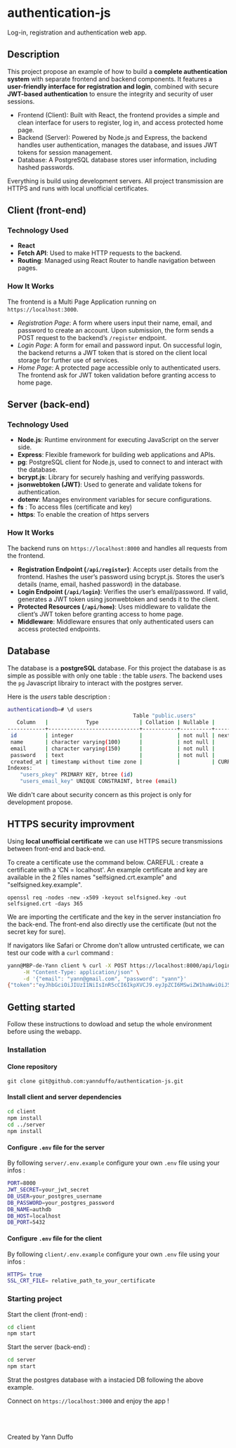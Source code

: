 # authentication-js

Log-in, registration and authentication web app.

## Description

This project propose an example of how to build a **complete authentication system** with separate frontend and backend components. It features a **user-friendly interface for registration and login**, combined with secure **JWT-based authentication** to ensure the integrity and security of user sessions.

- Frontend (Client): Built with React, the frontend provides a simple and clean interface for users to register, log in, and access protected home page.
- Backend (Server): Powered by Node.js and Express, the backend handles user authentication, manages the database, and issues JWT tokens for session management.
- Database: A PostgreSQL database stores user information, including hashed passwords.

Everything is build using development servers. All project transmission are HTTPS and runs with local unofficial certificates.

## Client (front-end)

### Technology Used

- **React**
- **Fetch API**: Used to make HTTP requests to the backend.
- **Routing**: Managed using React Router to handle navigation between pages.

### How It Works

The frontend is a Multi Page Application running on `https://localhost:3000`.

- _Registration Page_: A form where users input their name, email, and password to create an account. Upon submission, the form sends a POST request to the backend’s `/register` endpoint.
- _Login Page_: A form for email and password input. On successful login, the backend returns a JWT token that is stored on the client local storage for further use of services.
- _Home Page_: A protected page accessible only to authenticated users. The frontend ask for JWT token validation before granting access to home page.

## Server (back-end)

### Technology Used

- **Node.js**: Runtime environment for executing JavaScript on the server side.
- **Express**: Flexible framework for building web applications and APIs.
- **pg**: PostgreSQL client for Node.js, used to connect to and interact with the database.
- **bcrypt.js**: Library for securely hashing and verifying passwords.
- **jsonwebtoken (JWT)**: Used to generate and validate tokens for authentication.
- **dotenv**: Manages environment variables for secure configurations.
- **fs** : To access files (certificate and key)
- **https**: To enable the creation of https servers

### How It Works

The backend runs on `https://localhost:8000` and handles all requests from the frontend.

- **Registration Endpoint (`/api/register`)**: Accepts user details from the frontend. Hashes the user’s password using bcrypt.js. Stores the user’s details (name, email, hashed password) in the database.
- **Login Endpoint (`/api/login`)**: Verifies the user’s email/password. If valid, generates a JWT token using jsonwebtoken and sends it to the client.
- **Protected Resources (`/api/home`)**: Uses middleware to validate the client’s JWT token before granting access to home page.
- **Middleware**: Middleware ensures that only authenticated users can access protected endpoints.

## Database

The database is a **postgreSQL** database. For this project the database is as simple as possible with only one table : the table _users_. The backend uses the `pg` Javascript librairy to interact with the postgres server.

Here is the _users_ table description :

```bash
authenticationdb=# \d users
                                        Table "public.users"
   Column   |            Type             | Collation | Nullable |              Default
------------+-----------------------------+-----------+----------+-----------------------------------
 id         | integer                     |           | not null | nextval('users_id_seq'::regclass)
 name       | character varying(100)      |           | not null |
 email      | character varying(150)      |           | not null |
 password   | text                        |           | not null |
 created_at | timestamp without time zone |           |          | CURRENT_TIMESTAMP
Indexes:
    "users_pkey" PRIMARY KEY, btree (id)
    "users_email_key" UNIQUE CONSTRAINT, btree (email)
```

We didn't care about security concern as this project is only for development propose.

## HTTPS security improvment

Using **local unofficial certificate** we can use HTTPS secure transmissions between front-end and back-end.

To create a certificate use the command below. CAREFUL : create a certificate with a 'CN = localhost'. An example certificate and key are available in the 2 files names "selfsigned.crt.example" and "selfsigned.key.example".

```
openssl req -nodes -new -x509 -keyout selfsigned.key -out selfsigned.crt -days 365

```

We are importing the certificate and the key in the server instanciation fro the back-end. The front-end also directly use the certificate (but not the secret key for sure).

If navigators like Safari or Chrome don't allow untrusted certificate, we can test our code with a `curl` command :

```bash
yann@MBP-de-Yann client % curl -X POST https://localhost:8000/api/login \
     -H "Content-Type: application/json" \
     -d '{"email": "yann@gmail.com", "password": "yann"}'
{"token":"eyJhbGciOiJIUzI1NiIsInR5cCI6IkpXVCJ9.eyJpZCI6MSwiZW1haWwiOiJ5YW5uQGdtYWlsLmNvbSIsIm5hbWUiOiJ5YW5uIiwiaWF0IjoxNzM2ODc4MDQ4LCJleHAiOjE3MzXXXXXXXXXX.nsnXvmVkEE7_BkT1Fs2omTq9_GyHFT-pn0rmKyXXXXX","message":"Succesfully logged in"}
```

## Getting started

Follow these instructions to dowload and setup the whole environment before using the webapp.

### Installation

#### Clone repository

`git clone git@github.com:yannduffo/authentication-js.git`

#### Install client and server dependencies

```bash
cd client
npm install
cd ../server
npm install
```

#### Configure `.env` file for the server

By following `server/.env.example` configure your own `.env` file using your infos :

```bash
PORT=8000
JWT_SECRET=your_jwt_secret
DB_USER=your_postgres_username
DB_PASSWORD=your_postgres_password
DB_NAME=authdb
DB_HOST=localhost
DB_PORT=5432
```

#### Configure `.env` file for the client

By following `client/.env.example` configure your own `.env` file using your infos :

```bash
HTTPS= true
SSL_CRT_FILE= relative_path_to_your_certificate
```

### Starting project

Start the client (front-end) :

```bash
cd client
npm start
```

Start the server (back-end) :

```bash
cd server
npm start
```

Strat the postgres database with a instacied DB following the above example.

Connect on `https://localhost:3000` and enjoy the app !

<br>
<br>
<br>
Created by Yann Duffo
